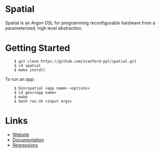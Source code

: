 # Spatial
Spatial is an Argon DSL for programming reconfigurable hardware from a parameterized, high level abstraction.  

# Getting Started

```
    $ git clone https://github.com/stanford-ppl/spatial.git
    $ cd spatial
    $ make install
```

To run an app:

```
    $ bin/spatial <app name> <options>
    $ cd gen/<app name>
    $ make
    $ bash run.sh <input args>
```

# Links

  * [Website](https://spatial.stanford.edu)
  * [Documentation](http://spatial-lang.readthedocs.io/en/latest/)
  * [Regressions](https://docs.google.com/spreadsheets/d/1_bbJHrt6fvMvfCLyuSyy6-pQbJLiNY4kOSoKN3voSoM/edit#gid=1748974351)

